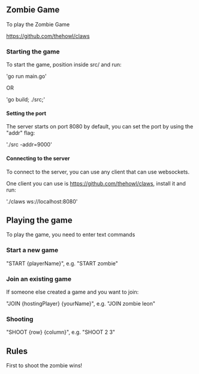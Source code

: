 ## Zombie Game
To play the Zombie Game

https://github.com/thehowl/claws

### Starting the game
To start the game, position inside src/ and run:

'go run main.go'

OR

'go build; ./src;'

#### Setting the port
The server starts on port 8080 by default, you can set the port by using the "addr" flag:

'./src -addr=9000'

#### Connecting to the server
To connect to the server, you can use any client that can use websockets.

One client you can use is https://github.com/thehowl/claws, install it and run:

'./claws ws://localhost:8080'

## Playing the game
To play the game, you need to enter text commands

### Start a new game
"START {playerName}", e.g. "START zombie"

### Join an existing game
If someone else created a game and you want to join:

"JOIN {hostingPlayer} {yourName}", e.g. "JOIN zombie leon"

### Shooting
"SHOOT {row} {column}", e.g. "SHOOT 2 3"

## Rules
First to shoot the zombie wins!